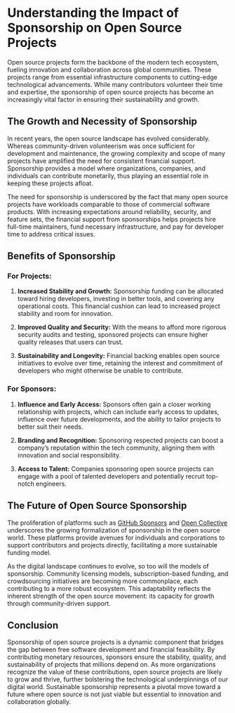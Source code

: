 # Understanding the Impact of Sponsorship on Open Source Projects

Open source projects form the backbone of the modern tech ecosystem, fueling innovation and collaboration across global communities. These projects range from essential infrastructure components to cutting-edge technological advancements. While many contributors volunteer their time and expertise, the sponsorship of open source projects has become an increasingly vital factor in ensuring their sustainability and growth.

## The Growth and Necessity of Sponsorship

In recent years, the open source landscape has evolved considerably. Whereas community-driven volunteerism was once sufficient for development and maintenance, the growing complexity and scope of many projects have amplified the need for consistent financial support. Sponsorship provides a model where organizations, companies, and individuals can contribute monetarily, thus playing an essential role in keeping these projects afloat. 

The need for sponsorship is underscored by the fact that many open source projects have workloads comparable to those of commercial software products. With increasing expectations around reliability, security, and feature sets, the financial support from sponsorships helps projects hire full-time maintainers, fund necessary infrastructure, and pay for developer time to address critical issues.

## Benefits of Sponsorship

### **For Projects:**

1. **Increased Stability and Growth:** Sponsorship funding can be allocated toward hiring developers, investing in better tools, and covering any operational costs. This financial cushion can lead to increased project stability and room for innovation.
   
2. **Improved Quality and Security:** With the means to afford more rigorous security audits and testing, sponsored projects can ensure higher quality releases that users can trust.

3. **Sustainability and Longevity:** Financial backing enables open source initiatives to evolve over time, retaining the interest and commitment of developers who might otherwise be unable to contribute.

### **For Sponsors:**

1. **Influence and Early Access:** Sponsors often gain a closer working relationship with projects, which can include early access to updates, influence over future developments, and the ability to tailor projects to better suit their needs.

2. **Branding and Recognition:** Sponsoring respected projects can boost a company’s reputation within the tech community, aligning them with innovation and social responsibility.

3. **Access to Talent:** Companies sponsoring open source projects can engage with a pool of talented developers and potentially recruit top-notch engineers.

## The Future of Open Source Sponsorship

The proliferation of platforms such as [GitHub Sponsors](https://github.com/sponsors) and [Open Collective](https://opencollective.com/) underscores the growing formalization of sponsorship in the open source world. These platforms provide avenues for individuals and corporations to support contributors and projects directly, facilitating a more sustainable funding model.

As the digital landscape continues to evolve, so too will the models of sponsorship. Community licensing models, subscription-based funding, and crowdsourcing initiatives are becoming more commonplace, each contributing to a more robust ecosystem. This adaptability reflects the inherent strength of the open source movement: its capacity for growth through community-driven support.

## Conclusion

Sponsorship of open source projects is a dynamic component that bridges the gap between free software development and financial feasibility. By contributing monetary resources, sponsors ensure the stability, quality, and sustainability of projects that millions depend on. As more organizations recognize the value of these contributions, open source projects are likely to grow and thrive, further bolstering the technological underpinnings of our digital world. Sustainable sponsorship represents a pivotal move toward a future where open source is not just viable but essential to innovation and collaboration globally.